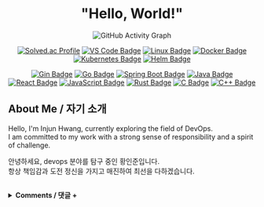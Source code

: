 <div align="center">

# "Hello, World!" 

![GitHub Activity Graph](https://github-readme-activity-graph.vercel.app/graph?username=in-jun&theme=high-contrast&height=250)


[![Solved.ac Profile](https://mazassumnida.wtf/api/mini/generate_badge?boj=dlswns)](https://solved.ac/profile/dlswns)
[![VS Code Badge](https://img.shields.io/badge/Visual%20Studio%20Code-007ACC?style=flat-square&logo=Visual%20Studio%20Code&logoColor=white)](https://code.visualstudio.com/)
[![Linux Badge](https://img.shields.io/badge/Linux-FCC624?style=flat-square&logo=Linux&logoColor=white)](https://www.linux.org/)
[![Docker Badge](https://img.shields.io/badge/Docker-2496ED?style=flat-square&logo=docker&logoColor=white)](https://www.docker.com/)
[![Kubernetes Badge](https://img.shields.io/badge/Kubernetes-326CE5?style=flat-square&logo=kubernetes&logoColor=white)](https://kubernetes.io/)
[![Helm Badge](https://img.shields.io/badge/Helm-0F1689?style=flat-square&logo=helm&logoColor=white)](https://helm.sh/)

[![Gin Badge](https://img.shields.io/badge/Gin-4D3C2C?style=flat-square&logo=gin&logoColor=white)](https://gin-gonic.com/)
[![Go Badge](https://img.shields.io/badge/Go-00ADD8?style=flat-square&logo=go&logoColor=white)](https://golang.org/)
[![Spring Boot Badge](https://img.shields.io/badge/Spring%20Boot-6DB33F?style=flat-square&logo=springboot&logoColor=white)](https://spring.io/projects/spring-boot/)
[![Java Badge](https://img.shields.io/badge/Java-007396?style=flat-square&logo=java&logoColor=white)](https://www.oracle.com/java/)
[![React Badge](https://img.shields.io/badge/React-61DAFB?style=flat-square&logo=react&logoColor=black)](https://reactjs.org/)
[![JavaScript Badge](https://img.shields.io/badge/JavaScript-F7DF1C?style=flat-square&logo=javascript&logoColor=black)](https://developer.mozilla.org/en-US/docs/Web/JavaScript)
[![Rust Badge](https://img.shields.io/badge/Rust-000000?style=flat-square&logo=rust&logoColor=white)](https://www.rust-lang.org/)
[![C Badge](https://img.shields.io/badge/C-A8B9CC?style=flat-square&logo=c&logoColor=white)](https://en.wikipedia.org/wiki/C_(programming_language))
[![C++ Badge](https://img.shields.io/badge/C%2B%2B-F34B7F?style=flat-square&logo=c%2B%2B&logoColor=white)](https://en.wikipedia.org/wiki/C%2B%2B)

</div>

## About Me / 자기 소개

Hello, I'm Injun Hwang, currently exploring the field of DevOps.<br>
I am committed to my work with a strong sense of responsibility and a spirit of challenge.<br>

안녕하세요, devops 분야를 탐구 중인 황인준입니다.<br>
항상 책임감과 도전 정신을 가지고 매진하여 최선을 다하겠습니다.<br>

##

<details>
  <summary><strong>Comments / 댓글 +</strong></summary>

[![Comments / 댓글](https://comment.injunweb.com/api/user/in-jun/svg?theme=black)](https://comment.injunweb.com/in-jun)

</details>
